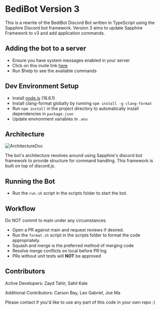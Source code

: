 # BediBot Version 3

This is a rewrite of the BediBot Discord Bot written in TypeScript using the Sapphire Discord bot framework.
Version 3 aims to update Sapphire Framework to v3 and add application commands.

## Adding the bot to a server
- Ensure you have system messages enabled in your server
- Click on this invite link [here](https://discord.com/oauth2/authorize?client_id=873657761391587429&permissions=8&scope=bot%20applications.commands)
- Run $help to see the available commands

## Dev Environment Setup

- Install [node.js](https://nodejs.org/en/) (16.6.1)
- Install clang-format globally by running `npm install -g clang-format`
- Run `npm install` in the project directory to automatically install dependencies in `package.json`
- Update environment variables in `.env`

## Architecture 
![ArchitectureDoc](docs/bedibotarchitecture.png)

The bot's architecture revolves around using Sapphire's discord bot framework to provide structure for command handling. This framework is built on top of discord.js. 

## Running the Bot

- Run the `run.sh` script in the scripts folder to start the bot.

## Workflow

Do NOT commit to main under any circumstances.

- Open a PR against main and request reviews if desired.
- Run the `format.sh` script in the scripts folder to format the code appropriately.
- Squash and merge is the preferred method of merging code
- Resolve merge conflicts on local before PR'ing
- PRs without unit tests will **NOT** be approved

## Contributors

Active Developers: Zayd Tahir, Sahil Kale

Additional Contributors: Carson Bay, Leo Gabriel, Joe Ma

Please contact if you'd like to use any part of this code in your own repo :)

